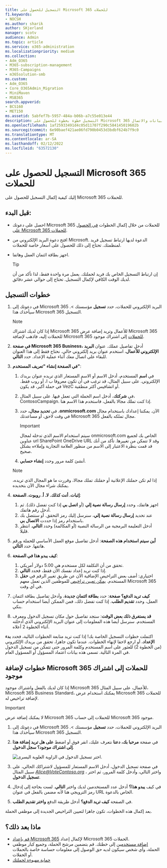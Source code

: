 ```yaml
---
title: التسجيل للحصول على Microsoft 365 للحملات
f1.keywords:
- NOCSH
ms.author: sharik
author: SKjerland
manager: scotv
audience: Admin
ms.topic: article
ms.service: o365-administration
ms.localizationpriority: medium
ms.collection:
- Adm_O365
- M365-subscription-management
- M365-Campaigns
- m365solution-smb
ms.custom:
- Adm_O365
- Core_O365Admin_Migration
- MiniMaven
- MSB365
search.appverid:
- BCS160
- MET150
ms.assetid: 5abfef7b-5957-484a-b06b-a7c55e013e44
description: التسجيل خطوة بخطوة للحصول على Microsoft 365 للحملات. حماية حملتك من تهديدات الأمان الإلكتروني للبريد الإلكتروني والبيانات والاتصال.
ms.openlocfilehash: 1af25933491d4c05d11707f290c584145019602b
ms.sourcegitcommit: 6e90baef421ae06fd790b0453d3bdbf624b7f9c0
ms.translationtype: MT
ms.contentlocale: ar-SA
ms.lasthandoff: 02/12/2022
ms.locfileid: "63572130"
---
```

# <a name="sign-up-for-microsoft-365-for-campaigns"></a>التسجيل للحصول على Microsoft 365 للحملات 

إليك كيفية إكمال التسجيل للحصول على Microsoft 365 للحملات.

## <a name="before-you-start"></a>قبل البدء:

- احصل على دعوتك Microsoft 365 للحملات من خلال إكمال الخطوات [في الحصول على Microsoft 365 للحملات](get-microsoft-365-campaigns.md#get-microsoft-365-for-campaigns).
- افتح دعوة البريد الإلكتروني من Microsoft. الدعوة لديها ارتباط تسجيل فريد لمنظمتك. تحتاج إلى ذلك للحصول على أسعار خاصة للحملات.
- اجهز بطاقة ائتمان العمل وهاتفا.

    > [!TIP]
    > إن ارتباط التسجيل الخاص بك فريد لحملتك. يعمل مرة واحدة فقط، لذا تأكد من أن لديك الوقت الكافي لإكمال التسجيل. تحتاج إلى حوالي عشر دقائق.

## <a name="steps-to-sign-up"></a>خطوات التسجيل

1. في دعوتك إلى Microsoft 365 البريد الإلكتروني للحملات، حدد **تسجيل** مؤسستك >. سيأخذك هذا Microsoft 365 التسجيل.
    > [!NOTE]
    > إذا كان لديك اشتراك Microsoft 365 للأعمال وتريد إضافة عرض Microsoft 365 للحملات إليه، فاذهب لإضافة Microsoft 365 [للحملات](#steps-to-add-microsoft-365-for-campaigns-to-an-existing-subscription) إلى اشتراك موجود.
1. **في صفحة Microsoft 365 Business،** أدخل تفاصيل عملك. عنوان **البريد الإلكتروني للأعمال**، استخدم عنوان بريد إلكتروني حالي. نحتاج فقط إلى هذا العنوان للبقاء على اتصال معك أثناء عملية الإعداد. حدد **التالي**.
1. **في الصفحة إنشاء "تعريف المستخدم"**:
    1. في **اسم** المستخدم، أدخل الاسم أو الاسم المستعار الذي تريده عنوان بريدك الإلكتروني. على سبيل المثال، قد ترغب في أن تكون معروفا ب ا، أو روب فقط. في حملة أكبر، قد يكون VezC أو اتشافيس أكثر منطقية.
    2. في **شركتك**، أدخل اسم الحملة التي تعمل فيها. على سبيل المثال، ContosoCampaign. إذا كنت تملك مجالا بالفعل، فاستخدم هذا الاسم هنا. 
    3. في **تحديد مجال،** حدد **.onmicrosoft.com** الآن. يمكننا إعدادك باستخدام مجال في وقت لاحق، أو مساعدتك Microsoft 365 مجال تملكه بالفعل.

       > [!IMPORTANT]
       > سيتم استخدام الاسم الذي تدخله لمجال onmicrosoft.com الخاص بك لجميع عناوين url SharePoint OneDrive URL وقد لا تتمكن من تغييرها. تأكد من أنك قد قمت بنظرة الاعتبار إلى الاسم من منظور العلامة التجارية وإملاءه بشكل صحيح.

    4. أنشئ كلمة مرور وحدد **إنشاء حسابي**.
    > [!NOTE]
    > إذا لم تكن حملتك الإعلانية أو حفلتك تملك مجالا، وقررت ما هو المجال الذي تريده، يمكنك شراء مجال الآن بتحديده.

4. **إثبات. أنت كذلك. لا. أ. روبوت. الصفحة**:
    1. اجهز هاتفك، وحدد **إرسال رسالة نصية إلي** (أو **اتصل بي** إذا كنت تفضل ذلك). ثم أدخل رقم هاتفك. 
    2. عند تحديد **إرسال رسالة نصية إلي**، سنرسل إليك رمز التحقق. أو سنتصل بك باستخدام رمز إذا حددت **الاتصال بي**.
    3. أدخل التعليمة البرمجية من الرسالة النصية (أو المكالمة) وحدد **التالي**. انتظر قليلا. 
5. **أين سيتم استخدام هذه الصفحة**: أدخل تفاصيل موقع العمل الأساسي للحملة ورقم هاتفها. حدد **التالي**.
6. **كيف يبدو هذا في الصفحة**:
    1. تحقق من أن التكلفة لكل مستخدم هي 5.00 دولار أمريكي. 
    2. إذا كنت تريد إعداد نفسك الآن فقط، فحدد **التالي**. 
    3. اختياري: أضف بعض التراخيص الإضافية الآن عن طريق تغيير الرقم في **حقل** المستخدم. [يمكن تعيين تراخيص](../admin/add-users/add-users.md?toc=%2fmicrosoft-365%2fcampaigns%2ftoc.json) للموظفين الذين تعمل معهم Microsoft 365 في أي وقت.
7. **كيف تريد الدفع؟ صفحة**: حدد **بطاقة ائتمان جديدة**، وأدخل تفاصيل بطاقة ائتمان العمل، وحدد **تقديم الطلب**. إذا كنت تفضل ذلك، فمن الممكن أيضا استخدام حساب بنكي.
8. **قد يستغرق ذلك بعض الوقت**: ستجد تفاصيل حول مكان تسجيل الدخول ومعرف المستخدم. سنرسل أيضا هذه المعلومات إلى عنوان البريد الإلكتروني الذي أدخلته أثناء الخطوة 2 أعلاه.

اكتملت خطوات التسجيل الخاصة بك! إذا كنت تريد متابعة الخطوات التالية، فحدد **بدء الإعداد**، أو ارجع لاحقا لإنهاء الخطوات. عندما تكون جاهزا، تحقق من بريدك الإلكتروني (من الخطوة 2) للعثور على اسم المستخدم وكلمة المرور حتى تتمكن من تسجيل الدخول في المرة التالية. تسمى هذه بيانات اعتماد المسؤول أو المسؤول العام.

## <a name="steps-to-add-microsoft-365-for-campaigns-to-an-existing-subscription"></a>خطوات لإضافة Microsoft 365 للحملات إلى اشتراك موجود

إذا كان لديك بالفعل واشتراك موجود Microsoft 365 للأعمال، على سبيل المثال، Microsoft 365 Business Standard، يمكنك استخدام عرض Microsoft 365 للحملات لإضافة تراخيص له.
> [!IMPORTANT]
> لا يمكنك إضافة عرض Microsoft 365 للحملات إلى حساب Microsoft 365 موجود.

1. في دعوتك إلى Microsoft 365 البريد الإلكتروني للحملات، حدد **تسجيل** مؤسستك >. سيأخذك هذا Microsoft 365 التسجيل.
2. في صفحة **مرحبا بك، دعنا** نتعرف عليك، انقر فوق أو اضغط **على هل تريد إضافة هذا إلى اشتراك موجود؟ سجل الدخول**.
    
    ![اختر تسجيل الدخول في الزاوية العلوية اليسرى.](../media/addtoexisting.png)
3. في صفحة تسجيل الدخول، أدخل الاسم المستعار للمسؤول لاشتراكك الحالي، على سبيل المثال *Alice@VoteContoso.org <span></span>*، واختر التالي، وأدخل كلمة المرور، ثم اختر **تسجيل الدخول**.
4. في كيف **يبدو هذا؟** أدخل عدد المستخدمين لديك واختر **التالي**. لست بحاجة إلى إدخال رمز الترويجي هنا لأنه مضمن بالفعل في عنوان URL الخاص بالدعوة.
5. في الصفحة **كيف تريد الدفع؟** أدخل طريقة الدفع **واختر تقديم الطلب**.

بعد إكمال هذه الخطوات، تكون جاهزا لتعيين التراخيص الجديدة إلى [](../admin/manage/assign-licenses-to-users.md) موظفي الحملة.

## <a name="whats-next"></a>ماذا بعد ذلك؟

- [قم بإعداد Microsoft 365](../business/set-up.md?toc=/microsoft-365/campaigns/toc.json) لإكمال إعداد Microsoft 365 الحملات.
- [إضافة مستخدمين](../admin/add-users/add-users.md?toc=%2fmicrosoft-365%2fcampaigns%2ftoc.json) إلى خطتك. قم بتضمين مرشح الحملة، وجميع كبار موظفي الحملة، وأي شخص سيكون لديه حق الوصول إلى معلومات حساسة خاصة بالحملات أو الحفلات.
- [حماية مهيوءة لحملتك](m365-campaigns-security-overview.md)
